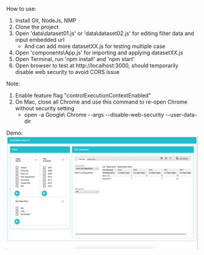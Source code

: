 How to use:
1. Install Git, NodeJs, NMP
2. Clone the project
3. Open 'data\dataset01.js' or 'data\dataset02.js' for editing filter data and input embedded url
    - And can add more datasetXX.js for testing multiple case
4. Open 'components\App.js' for importing and applying datasetXX.js
5. Open Terminal, run 'npm install' and 'npm start'
6. Open browser to test at http://localhost:3000, should temporarily disable web security to avoid CORS issue

Note:
1. Enable feature flag "controlExecutionContextEnabled"
2. On Mac, close all Chrome and use this command to re-open Chrome without security setting
    - open -a Google\ Chrome --args --disable-web-security --user-data-dir

Demo:
![Screenshot](demo.png)
